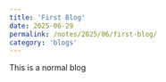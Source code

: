 ```yaml
---
title: 'First Blog'
date: 2025-06-29
permalink: /notes/2025/06/first-blog/
category: 'blogs'
---
```


This is a normal blog